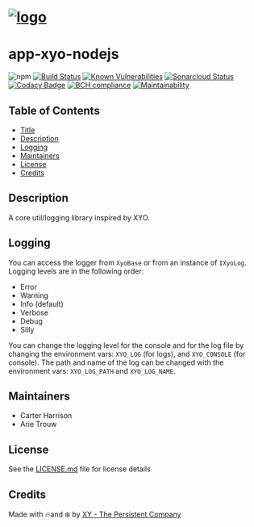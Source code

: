 [logo]: https://cdn.xy.company/img/brand/XY_Logo_GitHub.png

# [![logo]](https://xy.company)

# app-xyo-nodejs

![npm](https://img.shields.io/npm/v/@xyo-network/app-xyo-nodejs.svg)
[![Build Status](https://travis-ci.com/XYOracleNetwork/app-xyo-nodejs.svg?branch=develop)](https://travis-ci.com/XYOracleNetwork/app-xyo-nodejs)
[![Known Vulnerabilities](https://snyk.io/test/github/XYOracleNetwork/app-xyo-nodejs/badge.svg)](https://snyk.io/test/github/XYOracleNetwork/app-xyo-nodejs)
[![Sonarcloud Status](https://sonarcloud.io/api/project_badges/measure?project=XYOracleNetwork_sdk-ble-android&metric=alert_status)](https://sonarcloud.io/dashboard?id=XYOracleNetwork_sdk-ble-android)
[![Codacy Badge](https://api.codacy.com/project/badge/Grade/1f31c7fa87694b8eab91a2d71f74b697)](https://www.codacy.com/app/arietrouw/app-xyo-nodejs?utm_source=github.com&amp;utm_medium=referral&amp;utm_content=XYOracleNetwork/app-xyo-nodejs&amp;utm_campaign=Badge_Grade)
[![BCH compliance](https://bettercodehub.com/edge/badge/XYOracleNetwork/app-xyo-nodejs?branch=master)](https://bettercodehub.com/)
[![Maintainability](https://api.codeclimate.com/v1/badges/a99a88d28ad37a79dbf6/maintainability)](https://codeclimate.com/github/XYOracleNetwork/app-xyo-nodejs/maintainability)

## Table of Contents

-   [Title](#sdk-base-nodejs)
-   [Description](#description)
-   [Logging](#logging)
-   [Maintainers](#maintainers)
-   [License](#license)
-   [Credits](#credits)

## Description

A core util/logging library inspired by XYO.

## Logging

You can access the logger from `XyoBase` or from an instance of `IXyoLog`. Logging levels are in the following order:

-   Error
-   Warning
-   Info (default)
-   Verbose
-   Debug
-   Silly

You can change the logging level for the console and for the log file by changing the environment vars: `XYO_LOG` (for logs), and `XYO_CONSOLE` (for console). The path and name of the log can be changed with the environment vars: `XYO_LOG_PATH` and `XYO_LOG_NAME`.

## Maintainers

-   Carter Harrison
-   Arie Trouw

## License

See the [LICENSE.md](LICENSE) file for license details

## Credits

Made with 🔥and ❄️ by [XY - The Persistent Company](https://www.xy.company)
